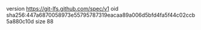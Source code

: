 version https://git-lfs.github.com/spec/v1
oid sha256:447a6870058973e55795787319eacaa89a006d5bfd4fa5f44c02ccb5a880c10d
size 88
